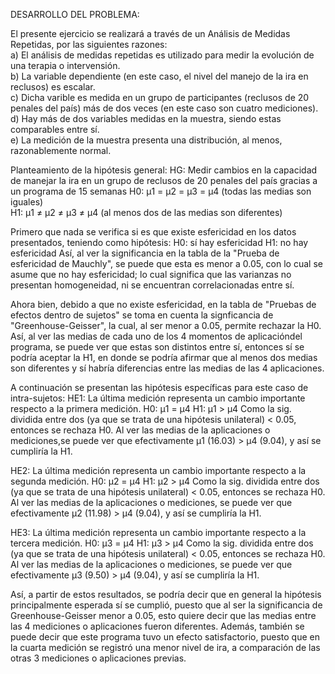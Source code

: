 DESARROLLO DEL PROBLEMA: 

El presente ejercicio se realizará a través de un Análisis de Medidas Repetidas, por las siguientes razones:										
a)	El análisis de medidas repetidas es utilizado para medir la evolución de una terapia o intervensión.									
b)	La variable dependiente (en este caso, el nivel del manejo de la ira en reclusos) es escalar.									
c)	Dicha varible es medida en un grupo de participantes (reclusos de 20 penales del país) más de dos veces (en este caso son cuatro mediciones).									
d)	Hay más de dos variables medidas en la muestra, siendo estas comparables entre sí. 									
e)	La medición de la muestra presenta una distribución, al menos, razonablemente normal.									

Planteamiento de la hipótesis general:
HG: Medir cambios en la capacidad de manejar la ira en un grupo de reclusos de 20 penales del país gracias a un programa de 15 semanas	H0: μ1 = μ2 = μ3 = μ4  		 (todas las medias son iguales)				
H1: μ1 ≠  μ2 ≠  μ3 ≠  μ4		(al menos dos de las medias son diferentes)				

Primero que nada se verifica si es que existe esfericidad en los datos presentados, teniendo como hipótesis:
H0: sí hay esfericidad
H1: no hay esfericidad
Así, al ver la significancia en la tabla de la "Prueba de esfericidad de Mauchly", se puede que esta es menor a 0.05, con lo cual se asume que no hay esfericidad; lo cual significa que las varianzas no presentan homogeneidad, ni se encuentran correlacionadas entre sí.

Ahora bien, debido a que no existe esfericidad, en la tabla de "Pruebas de efectos dentro de sujetos" se toma en cuenta la signficancia de "Greenhouse-Geisser", la cual, al ser menor a 0.05, permite rechazar la H0. Así, al ver las medias de cada uno de los 4 momentos de aplicacióndel programa, se puede ver que estas son distintos entre sí, entonces sí se podría aceptar la H1, en donde 
se podría afirmar que al menos dos medias son diferentes y sí habría diferencias entre las medias de las 4 aplicaciones.

A continuación se presentan las hipótesis específicas para este caso de intra-sujetos:
HE1: La última medición representa un cambio importante respecto a la primera medición.
H0: μ1 = μ4
H1: μ1 >  μ4
Como la sig. dividida entre dos (ya que se trata de una hipótesis unilateral) < 0.05, entonces se rechaza H0. Al ver las medias de la aplicaciones o mediciones,se puede ver que efectivamente μ1 (16.03) >  μ4 (9.04), y así se cumpliría la H1.

HE2: La última medición representa un cambio importante respecto a la segunda medición.
H0: μ2 = μ4
H1: μ2 >  μ4
Como la sig. dividida entre dos (ya que se trata de una hipótesis unilateral) < 0.05, entonces se rechaza H0. Al ver las medias de la aplicaciones o mediciones, se puede ver que efectivamente μ2 (11.98) >  μ4 (9.04), y así se cumpliría la H1.

HE3: La última medición representa un cambio importante respecto a la tercera medición.
H0: μ3 = μ4
H1: μ3 >  μ4
Como la sig. dividida entre dos (ya que se trata de una hipótesis unilateral) < 0.05, entonces se rechaza H0. Al ver las medias de la aplicaciones o mediciones, se puede ver que efectivamente μ3 (9.50) >  μ4 (9.04), y así se cumpliría la H1.

Así, a partir de estos resultados, se podría decir que en general la hipótesis principalmente esperada sí se cumplió, puesto que
al ser la significancia de Greenhouse-Geisser menor a 0.05, esto quiere decir que las medias entre las 4 mediciones o aplicaciones fueron diferentes. Además, también se puede decir que este programa tuvo un efecto satisfactorio, puesto que en la cuarta medición se registró una menor nivel de ira, a comparación de las otras 3 mediciones o aplicaciones previas.
